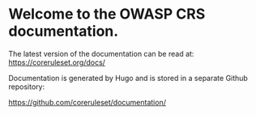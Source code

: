 # Welcome to the OWASP CRS documentation.

The latest version of the documentation can be read at:
https://coreruleset.org/docs/

Documentation is generated by Hugo and is stored
in a separate Github repository:

https://github.com/coreruleset/documentation/

